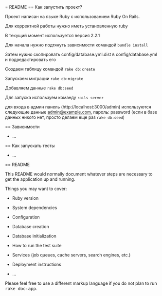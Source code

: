 = README
== Как запустить проект?

Проект написан на языке Ruby с использованием Ruby On Rails.

Для корректной работы нужно иметь установленную ruby

В текущий момент используется версия 2.2.1

Для начала нужно подтянуть зависимости командой `bundle install`

Затем нужно скопировать config/database.yml.dist в config/database.yml и подредактировать его

Создаем таблицу командой `rake db:create`

Запускаем миграции `rake db:migrate`

Добавляем данные `rake db:seed`

Для запуска используем команду `rails server`

для входа в админ панель (http://localhost:3000/admin) используются следующие данные admin@example.com, пароль: password
(если в базе данных никого нет, просто делаем еще раз `rake db:seed`)

== Зависимости

* ...

== Как запускать тесты

* ...



== README

This README would normally document whatever steps are necessary to get the
application up and running.

Things you may want to cover:

* Ruby version

* System dependencies

* Configuration

* Database creation

* Database initialization

* How to run the test suite

* Services (job queues, cache servers, search engines, etc.)

* Deployment instructions

* ...


Please feel free to use a different markup language if you do not plan to run
<tt>rake doc:app</tt>.